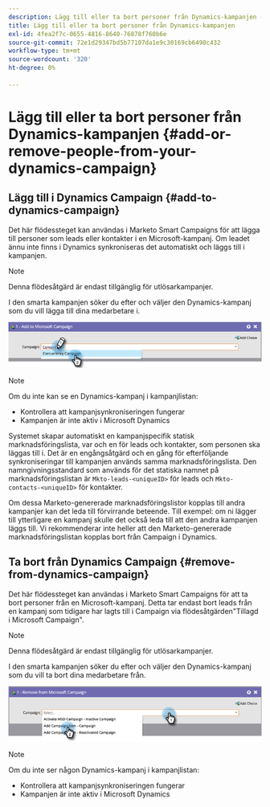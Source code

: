 ```yaml
---
description: Lägg till eller ta bort personer från Dynamics-kampanjen - Marketo Docs - produktdokumentation
title: Lägg till eller ta bort personer från Dynamics-kampanjen
exl-id: 4fea2f7c-0655-4816-8640-76878f760b6e
source-git-commit: 72e1d29347bd5b77107da1e9c30169cb6490c432
workflow-type: tm+mt
source-wordcount: '320'
ht-degree: 0%

---
```


# Lägg till eller ta bort personer från Dynamics-kampanjen {#add-or-remove-people-from-your-dynamics-campaign}

## Lägg till i Dynamics Campaign {#add-to-dynamics-campaign}

Det här flödessteget kan användas i Marketo Smart Campaigns för att lägga till personer som leads eller kontakter i en Microsoft-kampanj. Om leadet ännu inte finns i Dynamics synkroniseras det automatiskt och läggs till i kampanjen.

>[!NOTE]
>
>Denna flödesåtgärd är endast tillgänglig för utlösarkampanjer.

I den smarta kampanjen söker du efter och väljer den Dynamics-kampanj som du vill lägga till dina medarbetare i.

![](assets/add-or-remove-people-from-your-dynamics-campaign-1.png)

>[!NOTE]
>
>Om du inte kan se en Dynamics-kampanj i kampanjlistan:
>
>* Kontrollera att kampanjsynkroniseringen fungerar
>* Kampanjen är inte aktiv i Microsoft Dynamics


Systemet skapar automatiskt en kampanjspecifik statisk marknadsföringslista, var och en för leads och kontakter, som personen ska läggas till i. Det är en engångsåtgärd och en gång för efterföljande synkroniseringar till kampanjen används samma marknadsföringslista. Den namngivningsstandard som används för det statiska namnet på marknadsföringslistan är `Mkto-leads-<uniqueID>` för leads och `Mkto-contacts-<uniqueID>` för kontakter.

Om dessa Marketo-genererade marknadsföringslistor kopplas till andra kampanjer kan det leda till förvirrande beteende. Till exempel: om ni lägger till ytterligare en kampanj skulle det också leda till att den andra kampanjen läggs till. Vi rekommenderar inte heller att den Marketo-genererade marknadsföringslistan kopplas bort från Campaign i Dynamics.

## Ta bort från Dynamics Campaign {#remove-from-dynamics-campaign}

Det här flödessteget kan användas i Marketo Smart Campaigns för att ta bort personer från en Microsoft-kampanj. Detta tar endast bort leads från en kampanj som tidigare har lagts till i Campaign via flödesåtgärden&quot;Tillagd i Microsoft Campaign&quot;.

>[!NOTE]
>
>Denna flödesåtgärd är endast tillgänglig för utlösarkampanjer.

I den smarta kampanjen söker du efter och väljer den Dynamics-kampanj som du vill ta bort dina medarbetare från.

![](assets/add-or-remove-people-from-your-dynamics-campaign-2.png)

>[!NOTE]
>
>Om du inte ser någon Dynamics-kampanj i kampanjlistan:
>
>* Kontrollera att kampanjsynkroniseringen fungerar
>* Kampanjen är inte aktiv i Microsoft Dynamics

